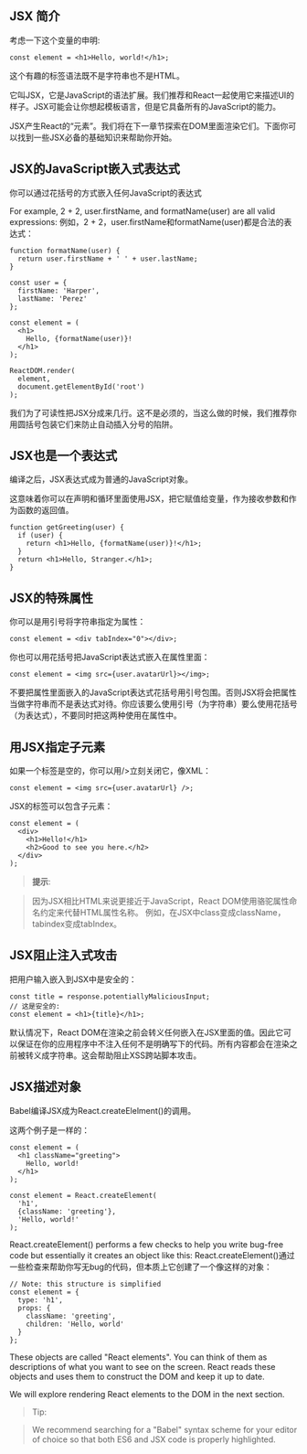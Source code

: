 ## JSX 简介

考虑一下这个变量的申明:

```
const element = <h1>Hello, world!</h1>;
```

这个有趣的标签语法既不是字符串也不是HTML。

它叫JSX，它是JavaScript的语法扩展。我们推荐和React一起使用它来描述UI的样子。JSX可能会让你想起模板语言，但是它具备所有的JavaScript的能力。

JSX产生React的“元素”。我们将在下一章节探索在DOM里面渲染它们。下面你可以找到一些JSX必备的基础知识来帮助你开始。

## JSX的JavaScript嵌入式表达式

你可以通过花括号的方式嵌入任何JavaScript的表达式

For example, 2 + 2, user.firstName, and formatName(user) are all valid expressions:
例如，2 + 2，user.firstName和formatName(user)都是合法的表达式：

```
function formatName(user) {
  return user.firstName + ' ' + user.lastName;
}

const user = {
  firstName: 'Harper',
  lastName: 'Perez'
};

const element = (
  <h1>
    Hello, {formatName(user)}!
  </h1>
);

ReactDOM.render(
  element,
  document.getElementById('root')
);
```

我们为了可读性把JSX分成来几行。这不是必须的，当这么做的时候，我们推荐你用圆括号包装它们来防止自动插入分号的陷阱。

## JSX也是一个表达式

编译之后，JSX表达式成为普通的JavaScript对象。

这意味着你可以在声明和循环里面使用JSX，把它赋值给变量，作为接收参数和作为函数的返回值。

```
function getGreeting(user) {
  if (user) {
    return <h1>Hello, {formatName(user)}!</h1>;
  }
  return <h1>Hello, Stranger.</h1>;
}
```

## JSX的特殊属性

你可以是用引号将字符串指定为属性：

```
const element = <div tabIndex="0"></div>;
```

你也可以用花括号把JavaScript表达式嵌入在属性里面：

```
const element = <img src={user.avatarUrl}></img>;
```

不要把属性里面嵌入的JavaScript表达式花括号用引号包围。否则JSX将会把属性当做字符串而不是表达式对待。你应该要么使用引号（为字符串）要么使用花括号（为表达式），不要同时把这两种使用在属性中。

## 用JSX指定子元素

如果一个标签是空的，你可以用/>立刻关闭它，像XML：

```
const element = <img src={user.avatarUrl} />;
```

JSX的标签可以包含子元素：

```
const element = (
  <div>
    <h1>Hello!</h1>
    <h2>Good to see you here.</h2>
  </div>
);
```

> __提示__:

> 因为JSX相比HTML来说更接近于JavaScript，React DOM使用骆驼属性命名约定来代替HTML属性名称。
例如，在JSX中class变成className，tabindex变成tabIndex。

## JSX阻止注入式攻击

把用户输入嵌入到JSX中是安全的：

```
const title = response.potentiallyMaliciousInput;
// 这是安全的:
const element = <h1>{title}</h1>;
```

默认情况下，React DOM在渲染之前会转义任何嵌入在JSX里面的值。因此它可以保证在你的应用程序中不注入任何不是明确写下的代码。所有内容都会在渲染之前被转义成字符串。这会帮助阻止XSS跨站脚本攻击。

## JSX描述对象

Babel编译JSX成为React.createElelment()的调用。

这两个例子是一样的：

```
const element = (
  <h1 className="greeting">
    Hello, world!
  </h1>
);
```

```
const element = React.createElement(
  'h1',
  {className: 'greeting'},
  'Hello, world!'
);
```

React.createElement() performs a few checks to help you write bug-free code but essentially it creates an object like this:
React.createElement()通过一些检查来帮助你写无bug的代码，但本质上它创建了一个像这样的对象：

```
// Note: this structure is simplified
const element = {
  type: 'h1',
  props: {
    className: 'greeting',
    children: 'Hello, world'
  }
};
```

These objects are called "React elements". You can think of them as descriptions of what you want to see on the screen. React reads these objects and uses them to construct the DOM and keep it up to date.

We will explore rendering React elements to the DOM in the next section.

> Tip:

> We recommend searching for a "Babel" syntax scheme for your editor of choice so that both ES6 and JSX code is properly highlighted.